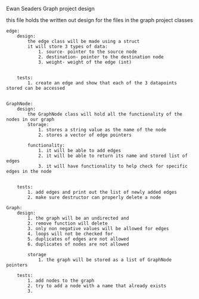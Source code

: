 Ewan Seaders
Graph project design

this file holds the written out design for the files in the graph project
classes

    edge:
        design:
            the edge class will be made using a struct
            it will store 3 types of data:
                1. source- pointer to the source node
                2. destination- pointer to the destination node
                3. weight- weight of the edge (int)


        tests:
            1. create an edge and show that each of the 3 datapoints stored can be accessed


    GraphNode:
        design:
            the GraphNode class will hold all the functionality of the nodes in our graph
            Storage:
                1. stores a string value as the name of the node
                2. stores a vector of edge pointers
            
            functionality:
                1. it will be able to add edges
                2. it will be able to return its name and stored list of edges
                3. it will have functionality to help check for specific edges in the node


        tests:
            1. add edges and print out the list of newly added edges
            2. make sure destructor can properly delete a node

    Graph:
        design:
            1. the graph will be an undirected and
            2. remove function will delete
            3. only non negative values will be allowed for edges
            4. loops will not be checked for
            5. duplicates of edges are not allowed
            6. duplicates of nodes are not allowed
            
            storage
                1. the graph will be stored as a list of GraphNode pointers

        tests:
            1. add nodes to the graph
            2. try to add a node with a name that already exists
            3. 

            